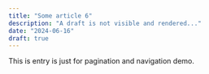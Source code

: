 ```yaml
---
title: "Some article 6"
description: "A draft is not visible and rendered..."
date: "2024-06-16"
draft: true
---
```


This is entry is just for pagination and navigation demo.